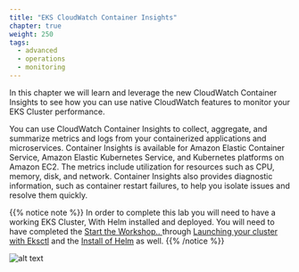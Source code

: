 ```yaml
---
title: "EKS CloudWatch Container Insights"
chapter: true
weight: 250
tags:
  - advanced
  - operations
  - monitoring
---
```


In this chapter we will learn and leverage the new CloudWatch Container Insights to see how you can use native CloudWatch features to monitor your EKS Cluster performance.

You can use CloudWatch Container Insights to collect, aggregate, and summarize metrics and logs from your containerized applications and microservices. Container Insights is available for Amazon Elastic Container Service, Amazon Elastic Kubernetes Service, and Kubernetes platforms on Amazon EC2. The metrics include utilization for resources such as CPU, memory, disk, and network. Container Insights also provides diagnostic information, such as container restart failures, to help you isolate issues and resolve them quickly.

{{% notice note %}}
In order to complete this lab you will need to have a working EKS Cluster, With Helm installed and deployed.
You will need to have completed the [Start the Workshop.. ](/020_prerequisites/)   through  [Launching your cluster with Eksctl](/030_eksctl/) and the [Install of Helm](/beginner/060_helm/)  as well.
{{% /notice %}}

![alt text](/images/ekscwci/insights.png "CW Insights")
